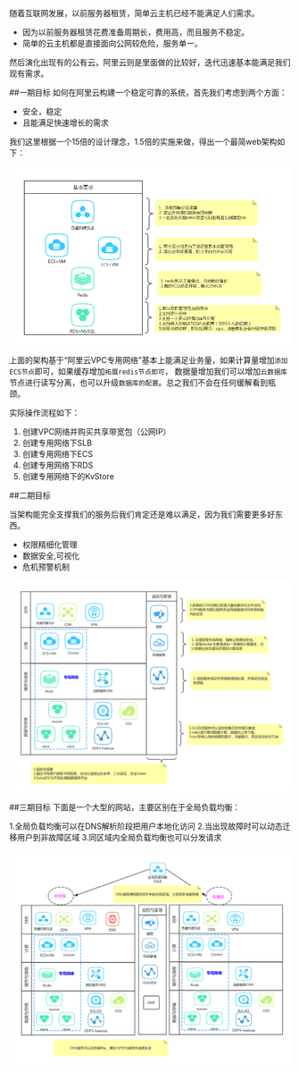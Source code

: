 随着互联网发展，以前服务器租赁，简单云主机已经不能满足人们需求。
- 因为以前服务器租赁花费准备周期长，费用高，而且服务不稳定。
- 简单的云主机都是直接面向公网较危险，服务单一。

然后演化出现有的公有云，阿里云则是里面做的比较好，迭代迅速基本能满足我们现有需求。

##一期目标
如何在阿里云构建一个稳定可靠的系统，首先我们考虑到两个方面：
- 安全，稳定
- 且能满足快速增长的需求

我们这里根据一个15倍的设计理念，1.5倍的实施来做，得出一个最简web架构如下：


![](./img/201-阿里云架构v1.0.png)

上面的架构基于“阿里云VPC专用网络”基本上能满足业务量，如果计算量增加`添加ECS节点`即可，如果缓存增加`拓展redis节点即可`，
数据量增加我们可以增加`云数据库`节点进行读写分离，也可以升级`数据库的配置`。总之我们不会在任何缓解看到瓶颈。

实际操作流程如下：

1. 创建VPC网络并购买共享带宽包（公网IP）
2. 创建专用网络下SLB
3. 创建专用网络下ECS
4. 创建专用网络下RDS
5. 创建专用网络下的KvStore

##二期目标

当架构能完全支撑我们的服务后我们肯定还是难以满足，因为我们需要更多好东西。
- 权限精细化管理
- 数据安全,可视化
- 危机预警机制

![](./img/202-阿里云架构v2.1.png)


##三期目标
下面是一个大型的网站，主要区别在于全局负载均衡：

1.全局负载均衡可以在DNS解析阶段把用户本地化访问
2.当出现故障时可以动态迁移用户到非故障区域
3.同区域内全局负载均衡也可以分发请求

![](./img/203-阿里云大型-v3.0.png)


